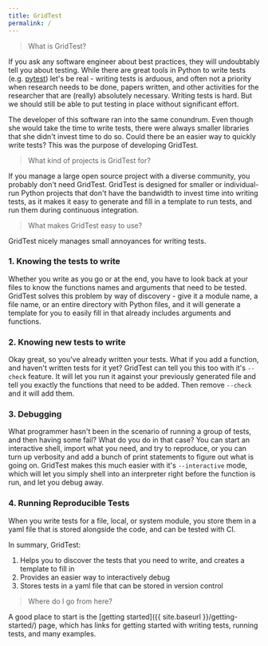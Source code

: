 ```yaml
---
title: GridTest
permalink: /
---
```


> What is GridTest?

If you ask any software engineer about best practices, they will undoubtably
tell you about testing. While there are great tools in Python to write tests
(e.g. <a href="https://docs.pytest.org/en/latest/" target="_blank">pytest</a>)
let's be real - writing tests is arduous, and often not a priority when
research needs to be done, papers written, and other activities for the researcher
that are (really) absolutely necessary. Writing tests is hard. But we should
still be able to put testing in place without significant effort.

The developer of this software ran into the same conundrum. Even though she would
take the time to write tests, there were always smaller libraries that she didn't
invest time to do so. Could there be an easier way to quickly write tests? 
This was the purpose of developing GridTest.

> What kind of projects is GridTest for?

If you manage a large open source project with a diverse community, you
probably don't need GridTest. GridTest is designed for smaller or individual-run
Python projects that don't have the bandwidth to invest time into writing tests, as it
makes it easy to generate and fill in a template to run tests,
and run them during continuous integration.

> What makes GridTest easy to use?

GridTest nicely manages small annoyances for writing tests.

### 1. Knowing the tests to write

Whether you write as you go or at the end, you have to look back at your files
to know the functions names and arguments that need to be tested. GridTest solves
this problem by way of discovery - give it a module name, a file name, or
an entire directory with Python files, and it will generate a template for you
to easily fill in that already includes arguments and functions. 

### 2. Knowing new tests to write

Okay great, so you've already written your tests. What if you add a function,
and haven't written tests for it yet? GridTest can tell you this too with it's
`--check` feature. It will let you run it against your previously generated file
and tell you exactly the functions that need to be added. Then remove `--check`
and it will add them.

### 3. Debugging

What programmer hasn't been in the scenario of running a group of tests,
and then having some fail? What do you do in that case? You can start an interactive
shell, import what you need, and try to reproduce, or you can turn up verbosity
and add a bunch of print statements to figure out what is going on. GridTest makes
this much easier with it's `--interactive` mode, which will let you simply
shell into an interpreter right before the function is run, and let you debug 
away.

### 4. Running Reproducible Tests

When you write tests for a file, local, or system module, you store them in
a yaml file that is stored alongside the code, and can be tested with CI.

In summary, GridTest:

 1. Helps you to discover the tests that you need to write, and creates a template to fill in
 2. Provides an easier way to interactively debug
 3. Stores tests in a yaml file that can be stored in version control


> Where do I go from here?

A good place to start is the [getting started]({{ site.baseurl }}/getting-started/) page,
which has links for getting started with writing tests, running tests, and many examples.
